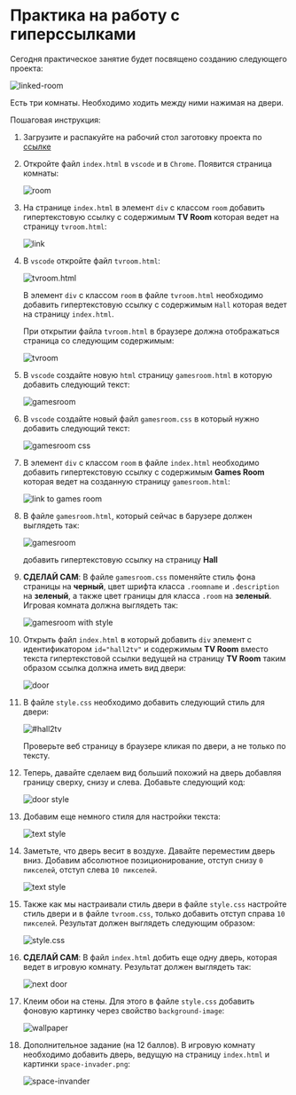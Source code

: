 # Практика на работу с гиперссылками

Сегодня практическое занятие будет посвящено созданию следующего проекта:

![linked-room](img/linked-room.gif)

Есть три комнаты. Необходимо ходить между ними нажимая на двери.

Пошаговая инструкция:

1. Загрузите и распакуйте на рабочий стол заготовку проекта по [ссылке](linked-room.zip)
2. Откройте файл `index.html` в `vscode` и в `Chrome`. Появится страница комнаты:

    ![room](img/02.png)

3. На странице `index.html` в элемент `div` с классом `room` добавить гипертекстовую ссылку с содержимым **TV Room** которая ведет на страницу `tvroom.html`:

    ![link](img/03.png)

4. В `vscode` откройте файл `tvroom.html`:

    ![tvroom.html](img/04_1.png)

    В элемент `div` с классом `room` в файле `tvroom.html` необходимо добавить гипертекстовую ссылку с содержимым `Hall` которая ведет на страницу `index.html`.

    При открытии файла `tvroom.html` в браузере должна отображаться страница со следующим содержимым:

    ![tvroom](img/04_2.png)

5. В `vscode` создайте новую `html` страницу `gamesroom.html` в которую добавить следующий текст:

    ![gamesroom](img/05.png)

6. В `vscode` создайте новый файл `gamesroom.css` в который нужно добавить следующий текст:

    ![gamesroom css](img/06.png)

7. В элемент `div` с классом `room` в файле `index.html` необходимо добавить гипертекстовую ссылку с содержимым **Games Room** которая ведет на созданную страницу `gamesroom.html`:

    ![link to games room](img/07.png)

8. В файле `gamesroom.html`, который сейчас в барузере должен выглядеть так:

    ![gamesroom](img/09.png)

    добавить гипертекстовую ссылку на страницу **Hall**

9. **СДЕЛАЙ САМ**: В файле `gamesroom.css` поменяйте стиль фона страницы на **черный**, цвет шрифта класса `.roomname` и `.description` на **зеленый**, а также цвет границы для класса `.room` на **зеленый**. Игровая комната должна выглядеть так:

    ![gamesroom with style](img/10.png)

10. Открыть файл `index.html` в который добавить `div` элемент с идентификатором  `id="hall2tv"` и содержимым **TV Room** вместо текста гипертекстовой ссылки ведущей на страницу **TV Room** таким образом ссылка должна иметь вид двери:

    ![door](img/08.png)

11. В файле `style.css` необходимо добавить следующий стиль для двери:

    ![#hall2tv](img/11.png)

    Проверьте веб страницу в браузере кликая по двери, а не только по тексту.

12. Теперь, давайте сделаем вид больший похожий на дверь добавляя границу сверху, снизу и слева. Добавьте следующий код:

    ![door style](img/12.png)

13. Добавим еще немного стиля для настройки текста:

    ![text style](img/13.png)

14. Заметьте, что дверь весит в воздухе. Давайте переместим дверь вниз. Добавим абсолютное позиционирование, отступ снизу `0 пикселей`, отступ слева `10 пикселей`.

    ![text style](img/14.png)

15. Также как мы настраивали стиль двери в файле `style.css` настройте стиль двери и в файле `tvroom.css`, только добавить отступ справа `10 пикселей`. Результат должен выглядеть следующим образом:

    ![style.css](img/15.png)

16. **СДЕЛАЙ САМ**: В файл `index.html` добить еще одну дверь, которая ведет в игровую комнату. Результат должен выглядеть так:

    ![next door](img/16.png)

17. Клеим обои на стены. Для этого в файле `style.css` добавить фоновую картинку через свойство `background-image`:

    ![wallpaper](img/17.png)

18. Дополнительное задание (на 12 баллов). В игровую комнату необходимо добавить дверь, ведущую на страницу `index.html` и картинки `space-invader.png`:

    ![space-invander](img/18.png)